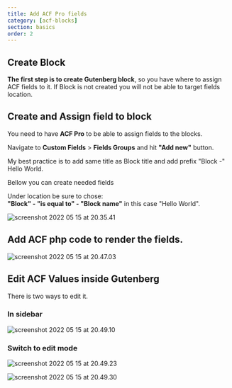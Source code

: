 ```yaml
---
title: Add ACF Pro fields
category: [acf-blocks]
section: basics
order: 2
---
```


## Create Block

**The first step is to create Gutenberg block**, so you have where to assign ACF fields to it. If Block is not created you will not be able to target fields location.

## Create and Assign field to block

You need to have **ACF Pro** to be able to assign fields to the blocks.

Navigate to **Custom Fields** &gt; **Fields Groups** and hit **"**Add new**"** button.

My best practice is to add same title as Block title and add prefix "Block -" Hello World.

Bellow you can create needed fields

Under location be sure to chose:  
**"Block" - "is equal to" - "Block name"** in this case "Hello World".

![screenshot 2022 05 15 at 20.35.41](../img/Screenshot-2022-05-15-at-20.35.41-800x255.png)

## Add ACF php code to render the fields.

![screenshot 2022 05 15 at 20.47.03](../img/Screenshot-2022-05-15-at-20.47.03-800x378.png)

## Edit ACF Values inside Gutenberg

There is two ways to edit it.

### In sidebar

![screenshot 2022 05 15 at 20.49.10](../img/Screenshot-2022-05-15-at-20.49.10-800x244.png)

### Switch to edit mode

![screenshot 2022 05 15 at 20.49.23](../img/Screenshot-2022-05-15-at-20.49.23-800x224.png)

![screenshot 2022 05 15 at 20.49.30](../img/Screenshot-2022-05-15-at-20.49.30-800x239.png)
